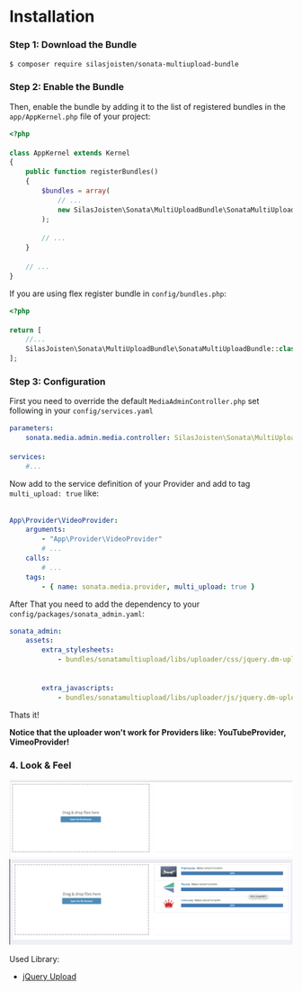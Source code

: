 Installation
============

### Step 1: Download the Bundle

```console
$ composer require silasjoisten/sonata-multiupload-bundle
```

### Step 2: Enable the Bundle

Then, enable the bundle by adding it to the list of registered bundles
in the `app/AppKernel.php` file of your project:

```php
<?php

class AppKernel extends Kernel
{
    public function registerBundles()
    {
        $bundles = array(
            // ...
            new SilasJoisten\Sonata\MultiUploadBundle\SonataMultiUploadBundle(),
        );

        // ...
    }

    // ...
}
```

If you are using flex register bundle in `config/bundles.php`:
```php 
<?php

return [
    //...
    SilasJoisten\Sonata\MultiUploadBundle\SonataMultiUploadBundle::class => ['all' => true]
];
```


### Step 3: Configuration

First you need to override the default `MediaAdminController.php` set following in your `config/services.yaml`

```yaml
parameters:
    sonata.media.admin.media.controller: SilasJoisten\Sonata\MultiUploadBundle\Controller\MultiUploadController

services:
    #...
```

Now add to the service definition of your Provider and add to tag `multi_upload: true` like:

```yaml

App\Provider\VideoProvider:
    arguments:
        - "App\Provider\VideoProvider"
        # ...
    calls:
        # ...
    tags:
        - { name: sonata.media.provider, multi_upload: true }

```

After That you need to add the dependency to your `config/packages/sonata_admin.yaml`:
```yaml
sonata_admin:
    assets:
        extra_stylesheets:
            - bundles/sonatamultiupload/libs/uploader/css/jquery.dm-uploader.min.css


        extra_javascripts:
            - bundles/sonatamultiupload/libs/uploader/js/jquery.dm-uploader.min.js
```

Thats it!

**Notice that the uploader won't work for Providers like: YouTubeProvider, VimeoProvider!**

### 4. Look & Feel

![before_uploading](docs/images/before_uploading.png)
![after_uploading](docs/images/after_uploading.png)

Used Library: 
* [jQuery Upload](https://github.com/danielm/uploader)